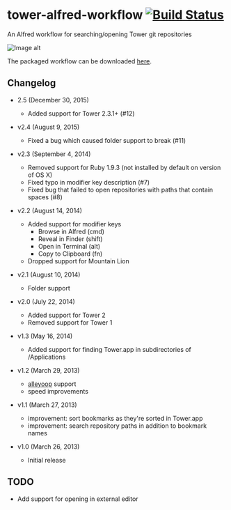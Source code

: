 tower-alfred-workflow [![Build Status](https://travis-ci.org/cjlucas/tower-alfred-workflow.svg?branch=master)](https://travis-ci.org/cjlucas/tower-alfred-workflow)
=====================

An Alfred workflow for searching/opening Tower git repositories

![Image alt](https://raw.github.com/cjlucas/tower-alfred-workflow/master/screenshot.png)

The packaged workflow can be downloaded [here](https://github.com/cjlucas/tower-alfred-workflow/raw/master/tower-alfred-workflow.alfredworkflow).

Changelog
---------

- 2.5 (December 30, 2015)
  - Added support for Tower 2.3.1+ (#12)
- v2.4 (August 9, 2015)
  - Fixed a bug which caused folder support to break (#11)

- v2.3 (September 4, 2014)
  - Removed support for Ruby 1.9.3 (not installed by default on version of OS X)
  - Fixed typo in modifier key description (#7)
  - Fixed bug that failed to open repositories with paths that contain spaces (#8)

- v2.2 (August 14, 2014)
  - Added support for modifier keys
    - Browse in Alfred (cmd)
    - Reveal in Finder (shift)
    - Open in Terminal (alt)
    - Copy to Clipboard (fn)
  - Dropped support for Mountain Lion

- v2.1 (August 10, 2014)
  - Folder support

- v2.0 (July 22, 2014)
  - Added support for Tower 2
  - Removed support for Tower 1

- v1.3 (May 16, 2014)
  - Added support for finding Tower.app in subdirectories of /Applications

- v1.2 (March 29, 2013)
  - [alleyoop](http://www.alfredforum.com/topic/1582-alleyoop-update-alfred-workflows/) support
  - speed improvements

- v1.1 (March 27, 2013)
  - improvement: sort bookmarks as they're sorted in Tower.app
  - improvement: search repository paths in addition to bookmark names

- v1.0 (March 26, 2013)
  - Initial release

TODO
----
- Add support for opening in external editor
